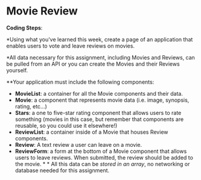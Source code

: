 # Movie Review

**Coding Steps**:

*Using what you've learned this week, create a page of an application that enables users to vote and leave reviews on movies.

*All data necessary for this assignment, including Movies and Reviews, can be pulled from an API or you can create the Movies and their Reviews yourself.

**Your application must include the following components:
* **MovieList**: a container for all the Movie components and their data.  
* **Movie**: a component that represents movie data (i.e. image, synopsis, rating, etc…)
* **Stars**: a one to five-star rating component that allows users to rate something (movies in this case, but remember that components are reusable, so you could use it elsewhere!)
* **ReviewList**: a container inside of a Movie that houses Review components.
* **Review**: A text review a user can leave on a movie.
* **ReviewForm**: a form at the bottom of a Movie component that allows users to leave reviews. When submitted, the review should be added to the movie. * * All this data can be *stored in an array*, no networking or database needed for this assignment.
